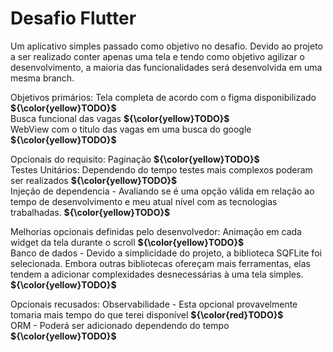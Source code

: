 # Desafio Flutter
Um aplicativo simples passado como objetivo no desafio.
Devido ao projeto a ser realizado conter apenas uma tela e tendo como objetivo agilizar o desenvolvimento, a maioria das funcionalidades será desenvolvida em uma mesma branch.

Objetivos primários:
Tela completa de acordo com o figma disponibilizado **${\color{yellow}TODO}$** <br>
Busca funcional das vagas **${\color{yellow}TODO}$** <br>
WebView com o titulo das vagas em uma busca do google **${\color{yellow}TODO}$** <br>

Opcionais do requisito:
Paginação **${\color{yellow}TODO}$** <br>
Testes Unitários: Dependendo do tempo testes mais complexos poderam ser realizados **${\color{yellow}TODO}$** <br>
Injeção de dependencia - Avaliando se é uma opção válida em relação ao tempo de desenvolvimento e meu atual nível com as tecnologias trabalhadas. **${\color{yellow}TODO}$** <br>

Melhorias opcionais definidas pelo desenvolvedor:
Animação em cada widget da tela durante o scroll **${\color{yellow}TODO}$** <br>
Banco de dados - Devido a simplicidade do projeto, a biblioteca SQFLite foi selecionada. Embora outras bibliotecas ofereçam mais ferramentas, elas tendem a adicionar complexidades desnecessárias à uma tela simples. **${\color{yellow}TODO}$** <br>

Opcionais recusados:
Observabilidade - Esta opcional provavelmente tomaria mais tempo do que terei disponível  **${\color{red}TODO}$** <br>
ORM - Poderá ser adicionado dependendo do tempo **${\color{yellow}TODO}$** <br>
